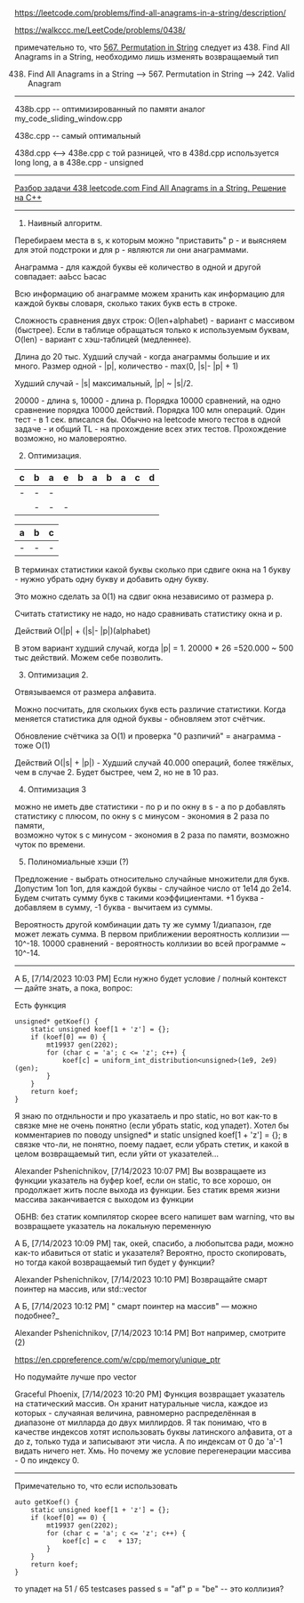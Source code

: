 
https://leetcode.com/problems/find-all-anagrams-in-a-string/description/

https://walkccc.me/LeetCode/problems/0438/

примечательно то, что [567. Permutation in String](https://leetcode.com/problems/permutation-in-string/description/) 
следует из 438. Find All Anagrams in a String, необходимо лишь изменять возвращаемый тип

438. Find All Anagrams in a String --> 567. Permutation in String --> 242. Valid Anagram

-----------

438b.cpp -- оптимизированный по памяти аналог my_code_sliding_window.cpp

438с.cpp -- самый оптимальный

438d.cpp <--> 438e.cpp с той разницей, что в 438d.cpp используется long long, а в 438e.cpp - unsigned 

-----------

[Разбор задачи 438 leetcode.com Find All Anagrams in a String. Решение на C++](https://www.youtube.com/watch?v=VKB7q3Sfjuk&ab_channel=3.5%D0%B7%D0%B0%D0%B4%D0%B0%D1%87%D0%B8%D0%B2%D0%BD%D0%B5%D0%B4%D0%B5%D0%BB%D1%8E)

________

1. Наивный алгоритм.

Перебираем места в s, к которым можно "приставить" р - и выясняем для этой подстроки и для р - являются ли они анаграммами.

Анаграмма - для каждой буквы её количество в одной и другой совпадает: ааЬсс          Ьасас

Всю информацию об анаграмме можем хранить как информацию для каждой буквы словаря, сколько таких букв есть в строке.

Сложность сравнения двух строк: O(len+alphabet) - вариант с массивом (быстрее). 
Если в таблице обращаться только к используемым буквам, O(len) - вариант с хэш-таблицей (медленнее).

Длина до 20 тыс. Худший случай - когда анаграммы большие и их много. Размер одной - |p|, количество - max(0, |s|- |p| + 1)

Худший случай - |s| максимальный, |p| ~ |s|/2.

20000 - длина s, 10000 - длина р. Порядка 10000 сравнений, на одно сравнение порядка 10000 действий. Порядка 100 млн операций. 
Один тест - в 1 сек. вписался бы. 
Обычно на leetcode много тестов в одной задаче - и общий TL - на прохождение всех этих тестов. Прохождение возможно, но маловероятно.

2. Оптимизация. 

| c 	| b 	| a 	| e 	| b 	| a 	| b 	| a 	| c 	| d 	|
|---	|---	|---	|---	|---	|---	|---	|---	|---	|---	|
| - 	| - 	| - 	|   	|   	|   	|   	|   	|   	|   	|
|   	| - 	| - 	| - 	|   	|   	|   	|   	|   	|   	|

| a 	| b 	| c 	|
|---	|---	|---	|
| - 	| - 	| - 	|

В терминах статистики какой буквы сколько при сдвиге окна на 1 букву - нужно убрать одну букву и добавить одну букву.

Это можно сделать за 0(1) на сдвиг окна независимо от размера р.

Считать статистику не надо, но надо сравнивать статистику окна и р.

Действий O(|p| + (|s|- |p|)(alphabet)

В этом вариант худший случай, когда |p| = 1. 20000 * 26 =520.000 ~ 500 тыс действий. Можем себе позволить.

3. Оптимизация 2.

Отвязываемся от размера алфавита.

Можно посчитать, для скольких букв есть различие статистики. 
Когда меняется статистика для одной буквы - обновляем этот счётчик.

Обновление счётчика за O(1) и проверка "0 разпичий" = анаграмма - тоже O(1)

Действий O(|s| + |p|) - Худший случай 40.000 операций, более тяжёлых, чем в случае 2. 
Будет быстрее, чем 2, но не в 10 раз.

4. Оптимизация 3 

можно не иметь две статистики - по p и по окну в s - а по р добавлять статистику с плюсом, по окну s с минусом - экономия в 2 раза по памяти,  
возможно чуток s с минусом - экономия в 2 раза по памяти, возможно чуток по времени.

5. Полиномиальные хэши (?)

Предложение - выбрать относительно случайные множители для букв. 
Допустим 1оп 1оп, для каждой буквы - случайное число от 1е14 до 2е14. 
Будем считать сумму букв с такими коэффициентами. +1 буква - добавляем в сумму, -1 буква - вычитаем из суммы.

Вероятность другой комбинации дать ту же сумму 1/диапазон, где может лежать сумма. В первом приближении 
вероятность коллизии —10^-18. 10000 сравнений - вероятность коллизии во всей программе ~ 10^-14.

_______

А Б, [7/14/2023 10:03 PM]
Если нужно будет условие / полный контекст — дайте знать, а пока, вопрос: 

Есть функция

    unsigned* getKoef() {
        static unsigned koef[1 + 'z'] = {};
        if (koef[0] == 0) {
            mt19937 gen(2202);
            for (char c = 'a'; c <= 'z'; c++) {
                koef[c] = uniform_int_distribution<unsigned>(1e9, 2e9)(gen);
            }
        }
        return koef;
    }

Я знаю по отднльности и про указатаель и про static, но вот как-то в связке мне не очень понятно (если убрать static, код упадет). Хотел бы комментариев по поводу  unsigned* и  static unsigned koef[1 + 'z'] = {}; в связке что-ли, не понятно, поему падает, если убрать стетик, и какой в целом возвращаемый тип, если уйти от указателей...

Alexander Pshenichnikov, [7/14/2023 10:07 PM]
Вы возвращаете из функции указатель на буфер koef, если он static, то все хорошо, он продолжает жить после выхода из функции. Без статик время жизни массива заканчивается с выходом из функции

ОБНВ: без статик компилятор скорее всего напишет вам warning, что вы возвращаете указатель на локальную переменную

А Б, [7/14/2023 10:09 PM]
так, окей, спасибо, а любопытсва ради, можно как-то ибавиться от static и указателя? Вероятно, просто скопировать, но тогда какой возвращаемый тип будет у функции?

Alexander Pshenichnikov, [7/14/2023 10:10 PM]
Возвращайте смарт поинтер на массив, или std::vector<unsigned>

А Б, [7/14/2023 10:12 PM]
" смарт поинтер на массив" — можно подобнее?_

Alexander Pshenichnikov, [7/14/2023 10:14 PM]
Вот например, смотрите  (2)

https://en.cppreference.com/w/cpp/memory/unique_ptr

Но подумайте лучше про vector

Graceful Phoenix, [7/14/2023 10:20 PM]
Функция возвращает указатель на статический массив. Он хранит натуральные числа, каждое из которых - случаяная величина, равномерно распределённая в диапазоне от милларда до двух миллирдов. Я так понимаю, что в качестве индексов хотят использовать буквы латинского алфавита, от a до z, только туда и записывают эти числа. А по индексам от 0 до 'a'-1 видать ничего нет. Хмь. Но почему же условие перегенерации массива - 0 по индексу 0.

_______

Примечательно то, что если использовать

    auto getKoef() {
        static unsigned koef[1 + 'z'] = {};
        if (koef[0] == 0) {
            mt19937 gen(2202);
            for (char c = 'a'; c <= 'z'; c++) {
                koef[c] = c   + 137;
            }
        }
        return koef;
    }

то упадет на 51 / 65 testcases passed s = "af" p = "be" -- это коллизия?
